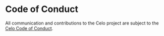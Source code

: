 # Code of Conduct

All communication and contributions to the Celo project are subject to the [Celo Code of Conduct](https://celo.org/code-of-conduct).
